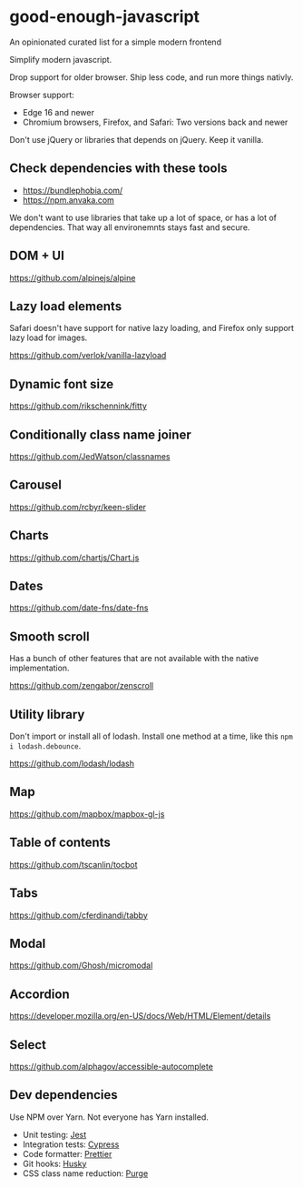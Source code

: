 # good-enough-javascript
An opinionated curated list for a simple modern frontend

Simplify modern javascript.

Drop support for older browser. Ship less code, and run more things nativly. 

Browser support:
* Edge 16 and newer
* Chromium browsers, Firefox, and Safari: Two versions back and newer

Don't use jQuery or libraries that depends on jQuery. Keep it vanilla.

## Check dependencies with these tools
* https://bundlephobia.com/
* https://npm.anvaka.com

We don't want to use libraries that take up a lot of space, or has a lot of dependencies. That way all environemnts stays fast and secure. 

## DOM + UI
https://github.com/alpinejs/alpine

## Lazy load elements
Safari doesn't have support for native lazy loading, and Firefox only support lazy load for images.

https://github.com/verlok/vanilla-lazyload

## Dynamic font size
https://github.com/rikschennink/fitty

## Conditionally class name joiner
https://github.com/JedWatson/classnames

## Carousel
https://github.com/rcbyr/keen-slider

## Charts
https://github.com/chartjs/Chart.js

## Dates
https://github.com/date-fns/date-fns

## Smooth scroll
Has a bunch of other features that are not available with the native implementation.

https://github.com/zengabor/zenscroll

## Utility library
Don't import or install all of lodash. Install one method at a time, like this `npm i lodash.debounce`.

https://github.com/lodash/lodash

## Map
https://github.com/mapbox/mapbox-gl-js

## Table of contents
https://github.com/tscanlin/tocbot

## Tabs
https://github.com/cferdinandi/tabby

## Modal
https://github.com/Ghosh/micromodal

## Accordion
https://developer.mozilla.org/en-US/docs/Web/HTML/Element/details

## Select
https://github.com/alphagov/accessible-autocomplete

## Dev dependencies

Use NPM over Yarn. Not everyone has Yarn installed. 

* Unit testing: [Jest](https://github.com/facebook/jest)
* Integration tests: [Cypress](https://github.com/cypress-io/cypress)
* Code formatter: [Prettier](https://github.com/prettier/prettier)
* Git hooks: [Husky](https://github.com/typicode/husky)
* CSS class name reduction: [Purge](https://github.com/FullHuman/purgecss)
